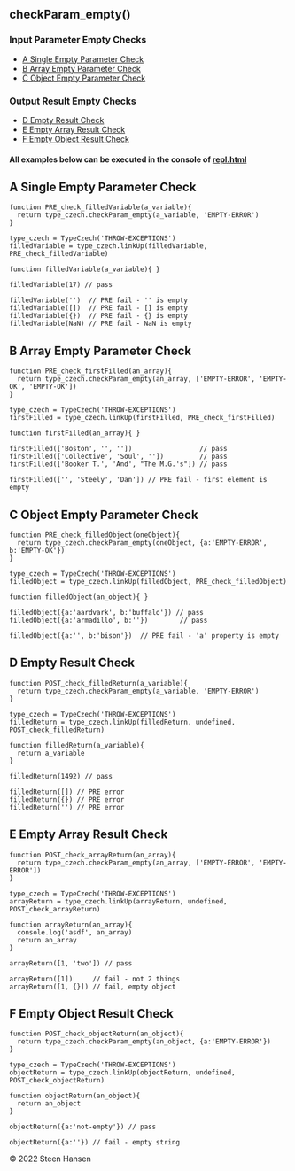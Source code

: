## checkParam_empty() 

### Input Parameter Empty Checks
  -  [A Single Empty Parameter Check](#A)  
  -  [B Array Empty Parameter Check](#B)  
  -  [C Object Empty Parameter Check](#C)  


### Output Result Empty Checks
  -  [D Empty Result Check](#D)
  -  [E Empty Array Result Check](#E)     
  -  [F Empty Object Result Check](#F)     

#### All examples below can be executed in the console of [repl.html](../../test-collection/repl.html)

## A Single Empty Parameter Check<a name="A"></a>
  
```
function PRE_check_filledVariable(a_variable){
  return type_czech.checkParam_empty(a_variable, 'EMPTY-ERROR')
}

type_czech = TypeCzech('THROW-EXCEPTIONS')
filledVariable = type_czech.linkUp(filledVariable, PRE_check_filledVariable) 

function filledVariable(a_variable){ }

filledVariable(17) // pass

filledVariable('')  // PRE fail - '' is empty
filledVariable([])  // PRE fail - [] is empty
filledVariable({})  // PRE fail - {} is empty
filledVariable(NaN) // PRE fail - NaN is empty
```

## B Array Empty Parameter Check<a name="B"></a>

```
function PRE_check_firstFilled(an_array){
  return type_czech.checkParam_empty(an_array, ['EMPTY-ERROR', 'EMPTY-OK', 'EMPTY-OK'])
}

type_czech = TypeCzech('THROW-EXCEPTIONS')
firstFilled = type_czech.linkUp(firstFilled, PRE_check_firstFilled) 

function firstFilled(an_array){ }

firstFilled(['Boston', '', ''])                 // pass
firstFilled(['Collective', 'Soul', ''])         // pass
firstFilled(['Booker T.', 'And', "The M.G.'s"]) // pass  

firstFilled(['', 'Steely', 'Dan']) // PRE fail - first element is empty
```

## C Object Empty Parameter Check<a name="C"></a>

```
function PRE_check_filledObject(oneObject){
  return type_czech.checkParam_empty(oneObject, {a:'EMPTY-ERROR', b:'EMPTY-OK'})
}

type_czech = TypeCzech('THROW-EXCEPTIONS')
filledObject = type_czech.linkUp(filledObject, PRE_check_filledObject) 

function filledObject(an_object){ }

filledObject({a:'aardvark', b:'buffalo'}) // pass  
filledObject({a:'armadillo', b:''})        // pass  

filledObject({a:'', b:'bison'})  // PRE fail - 'a' property is empty 
```




## D Empty Result Check<a name="D"></a>
```
function POST_check_filledReturn(a_variable){
  return type_czech.checkParam_empty(a_variable, 'EMPTY-ERROR')
}

type_czech = TypeCzech('THROW-EXCEPTIONS')
filledReturn = type_czech.linkUp(filledReturn, undefined, POST_check_filledReturn) 

function filledReturn(a_variable){
  return a_variable
}

filledReturn(1492) // pass

filledReturn([]) // PRE error         
filledReturn({}) // PRE error         
filledReturn('') // PRE error         
```


## E Empty Array Result Check<a name="E"></a> 

```
function POST_check_arrayReturn(an_array){
  return type_czech.checkParam_empty(an_array, ['EMPTY-ERROR', 'EMPTY-ERROR'])
}

type_czech = TypeCzech('THROW-EXCEPTIONS')
arrayReturn = type_czech.linkUp(arrayReturn, undefined, POST_check_arrayReturn) 

function arrayReturn(an_array){
  console.log('asdf', an_array)
  return an_array
}

arrayReturn([1, 'two']) // pass  

arrayReturn([1])     // fail - not 2 things
arrayReturn([1, {}]) // fail, empty object
```




## F Empty Object Result Check<a name="F"></a> 
```
function POST_check_objectReturn(an_object){
  return type_czech.checkParam_empty(an_object, {a:'EMPTY-ERROR'})
}

type_czech = TypeCzech('THROW-EXCEPTIONS')
objectReturn = type_czech.linkUp(objectReturn, undefined, POST_check_objectReturn) 

function objectReturn(an_object){
  return an_object
}

objectReturn({a:'not-empty'}) // pass

objectReturn({a:''}) // fail - empty string
```










&copy; 2022 Steen Hansen



